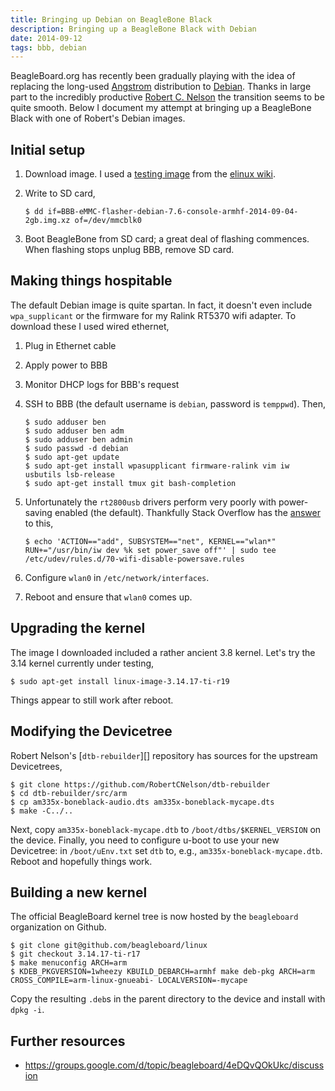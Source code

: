 ```yaml
---
title: Bringing up Debian on BeagleBone Black
description: Bringing up a BeagleBone Black with Debian
date: 2014-09-12
tags: bbb, debian
---
```


BeagleBoard.org has recently been gradually playing with the idea of
replacing the long-used [Angstrom][] distribution to
[Debian][]. Thanks in large part to the incredibly productive
[Robert C. Nelson][rcn] the transition seems to be quite smooth. Below
I document my attempt at bringing up a BeagleBone Black with one of
Robert's Debian images.

[Angstrom]: http://www.angstrom-distribution.org/
[Debian]: http://www.debian.org/
[rcn]: https://rcn-ee.net/


## Initial setup

 1. Download image. I used a [testing image][] from the [elinux wiki][].
 2. Write to SD card,

        $ dd if=BBB-eMMC-flasher-debian-7.6-console-armhf-2014-09-04-2gb.img.xz of=/dev/mmcblk0

 3. Boot BeagleBone from SD card; a great deal of flashing commences. When flashing stops unplug BBB, remove SD card.

[testing image]: https://rcn-ee.net/deb/testing/2014-09-04/console/BBB-eMMC-flasher-debian-7.6-console-armhf-2014-09-04-2gb.img.xz
[elinux wiki]: http://elinux.org/Beagleboard:BeagleBoneBlack_Debian

## Making things hospitable

The default Debian image is quite spartan. In fact, it doesn't even
include `wpa_supplicant` or the firmware for my Ralink RT5370 wifi
adapter. To download these I used wired ethernet,

 1. Plug in Ethernet cable
 2. Apply power to BBB
 3. Monitor DHCP logs for BBB's request
 4. SSH to BBB (the default username is `debian`, password is
    `temppwd`). Then,

        $ sudo adduser ben
        $ sudo adduser ben adm
        $ sudo adduser ben admin
        $ sudo passwd -d debian
        $ sudo apt-get update
        $ sudo apt-get install wpasupplicant firmware-ralink vim iw usbutils lsb-release
        $ sudo apt-get install tmux git bash-completion

 5. Unfortunately the `rt2800usb` drivers perform very poorly with
    power-saving enabled (the default). Thankfully Stack Overflow has
    the [answer][power save] to this,

        $ echo 'ACTION=="add", SUBSYSTEM=="net", KERNEL=="wlan*" RUN+="/usr/bin/iw dev %k set power_save off"' | sudo tee /etc/udev/rules.d/70-wifi-disable-powersave.rules

 6. Configure `wlan0` in `/etc/network/interfaces`.
 7. Reboot and ensure that `wlan0` comes up.

[power save]: http://superuser.com/questions/629039/disabling-power-save-option-on-wifi-device

## Upgrading the kernel

The image I downloaded included a rather ancient 3.8 kernel. Let's try
the 3.14 kernel currently under testing,

    $ sudo apt-get install linux-image-3.14.17-ti-r19

Things appear to still work after reboot.

## Modifying the Devicetree

Robert Nelson's [`dtb-rebuilder`][] repository has sources for the upstream Devicetrees,

    $ git clone https://github.com/RobertCNelson/dtb-rebuilder
    $ cd dtb-rebuilder/src/arm
    $ cp am335x-boneblack-audio.dts am335x-boneblack-mycape.dts
    $ make -C../..

Next, copy `am335x-boneblack-mycape.dtb` to `/boot/dtbs/$KERNEL_VERSION` on
the device. Finally, you need to configure u-boot to use your new
Devicetree: in `/boot/uEnv.txt` set `dtb` to, e.g.,
`am335x-boneblack-mycape.dtb`. Reboot and hopefully things work.

[rebuilder]: https://github.com/RobertCNelson/dtb-rebuilder

## Building a new kernel

The official BeagleBoard kernel tree is now hosted by the
`beagleboard` organization on Github.

    $ git clone git@github.com/beagleboard/linux
    $ git checkout 3.14.17-ti-r17
    $ make menuconfig ARCH=arm
    $ KDEB_PKGVERSION=1wheezy KBUILD_DEBARCH=armhf make deb-pkg ARCH=arm CROSS_COMPILE=arm-linux-gnueabi- LOCALVERSION=-mycape

Copy the resulting `.deb`s in the parent directory to the device and
install with `dpkg -i`.

## Further resources

 * https://groups.google.com/d/topic/beagleboard/4eDQvQOkUkc/discussion
